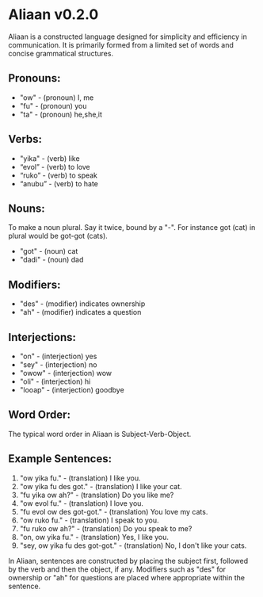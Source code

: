 # Aliaan v0.2.0

Aliaan is a constructed language designed for simplicity and efficiency in communication. It is primarily formed from a limited set of words and concise grammatical structures.

## Pronouns:
- "ow" - (pronoun) I, me
- "fu" - (pronoun) you
- "ta" - (pronoun) he,she,it

## Verbs:
- "yika" - (verb) like
- “evol” - (verb) to love
- “ruko” - (verb) to speak
- “anubu” - (verb) to hate

## Nouns:
To make a noun plural. Say it twice, bound by a "-". For instance got (cat) in plural would be got-got (cats).

- "got" - (noun) cat
- "dadi" - (noun) dad

## Modifiers:
- "des" - (modifier) indicates ownership
- "ah" - (modifier) indicates a question

## Interjections:
- "on" - (interjection) yes
- "sey" - (interjection) no
- "owow" - (interjection) wow
- "oli" - (interjection) hi
- "looap" - (interjection) goodbye

## Word Order:
The typical word order in Aliaan is Subject-Verb-Object.

## Example Sentences:
1. "ow yika fu." - (translation) I like you.
2. "ow yika fu des got." - (translation) I like your cat.
3. "fu yika ow ah?" - (translation) Do you like me?
4. "ow evol fu." - (translation) I love you.
5. "fu evol ow des got-got." - (translation) You love my cats.
6. "ow ruko fu." - (translation) I speak to you.
7. "fu ruko ow ah?" - (translation) Do you speak to me?
8. "on, ow yika fu." - (translation) Yes, I like you.
9. "sey, ow yika fu des got-got." - (translation) No, I don't like your cats.

In Aliaan, sentences are constructed by placing the subject first, followed by the verb and then the object, if any. Modifiers such as "des" for ownership or "ah" for questions are placed where appropriate within the sentence.
